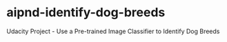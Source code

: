 # aipnd-identify-dog-breeds
Udacity Project - Use a Pre-trained Image Classifier to Identify Dog Breeds
